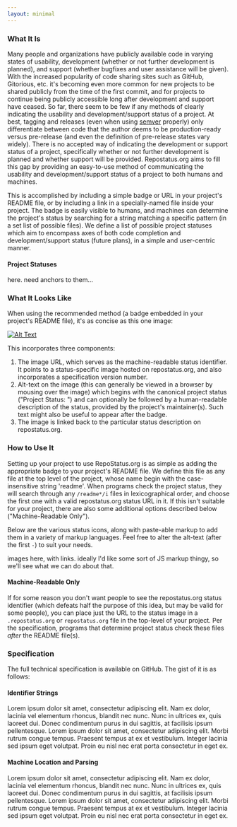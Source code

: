```yaml
---
layout: minimal
---
```


### What It Is

Many people and organizations have publicly available code in varying states of usability, development (whether or not further development is planned), and support (whether bugfixes and user assistance will be given). With the increased popularity of code sharing sites such as GitHub, Gitorious, etc. it's becoming even more common for new projects to be shared publicly from the time of the first commit, and for projects to continue being publicly accessible long after development and support have ceased. So far, there seem to be few if any methods of clearly indicating the usability and development/support status of a project. At best, tagging and releases (even when using [semver](http://semver.org/) properly) only differentiate between code that the author deems to be production-ready versus pre-release (and even the definition of pre-release states vary widely). There is no accepted way of indicating the development or support status of a project, specifically whether or not further development is planned and whether support will be provided. Repostatus.org aims to fill this gap by providing an easy-to-use method of communicating the usability and development/support status of a project to both humans and machines.

This is accomplished by including a simple badge or URL in your project's README file, or by including a link in a specially-named file inside your project. The badge is easily visible to humans, and machines can determine the project's status by searching for a string matching a specific pattern (in a set list of possible files). We define a list of possible project statuses which aim to encompass axes of both code completion and development/support status (future plans), in a simple and user-centric manner.

#### Project Statuses

here. need anchors to them...

### What It Looks Like

When using the recommended method (a badge embedded in your project's README file), it's as concise as this one image:

[![Alt Text](/image/path)](link_url_to_status)

This incorporates three components:
1. The image URL, which serves as the machine-readable status identifier. It points to a status-specific image hosted on repostatus.org, and also incorporates a specification version number.
2. Alt-text on the image (this can generally be viewed in a browser by mousing over the image) which begins with the canonical project status ("Project Status: <status name>") and can optionally be followed by a human-readable description of the status, provided by the project's maintainer(s). Such text might also be useful to appear after the badge.
3. The image is linked back to the particular status description on repostatus.org.

### How to Use It

Setting up your project to use RepoStatus.org is as simple as adding the appropriate badge to your project's README file. We define this file as any file at the top level of the project, whose name begin with the case-insensitive string 'readme'. When programs check the project status, they will search through any ``/readme*/i`` files in lexicographical order, and choose the first one with a valid repostatus.org status URL in it. If this isn't suitable for your project, there are also some additional options described below ("Machine-Readable Only").

Below are the various status icons, along with paste-able markup to add them in a variety of markup languages. Feel free to alter the alt-text (after the first ``-``) to suit your needs.

images here, with links. ideally I'd like some sort of JS markup thingy, so we'll see what we can do about that.

#### Machine-Readable Only

If for some reason you don't want people to see the repostatus.org status identifier (which defeats half the purpose of this idea, but may be valid for some people), you can place just the URL to the status image in a ``.repostatus.org`` or ``repostatus.org`` file in the top-level of your project. Per the specification, programs that determine project status check these files _after_ the README file(s).

### Specification

The full technical specification is available on GitHub. The gist of it is as follows:

#### Identifier Strings

Lorem ipsum dolor sit amet, consectetur adipiscing elit. Nam ex dolor, lacinia vel elementum rhoncus, blandit nec nunc. Nunc in ultrices ex, quis laoreet dui. Donec condimentum purus in dui sagittis, at facilisis ipsum pellentesque. Lorem ipsum dolor sit amet, consectetur adipiscing elit. Morbi rutrum congue tempus. Praesent tempus at ex et vestibulum. Integer lacinia sed ipsum eget volutpat. Proin eu nisl nec erat porta consectetur in eget ex.

#### Machine Location and Parsing

Lorem ipsum dolor sit amet, consectetur adipiscing elit. Nam ex dolor, lacinia vel elementum rhoncus, blandit nec nunc. Nunc in ultrices ex, quis laoreet dui. Donec condimentum purus in dui sagittis, at facilisis ipsum pellentesque. Lorem ipsum dolor sit amet, consectetur adipiscing elit. Morbi rutrum congue tempus. Praesent tempus at ex et vestibulum. Integer lacinia sed ipsum eget volutpat. Proin eu nisl nec erat porta consectetur in eget ex.
